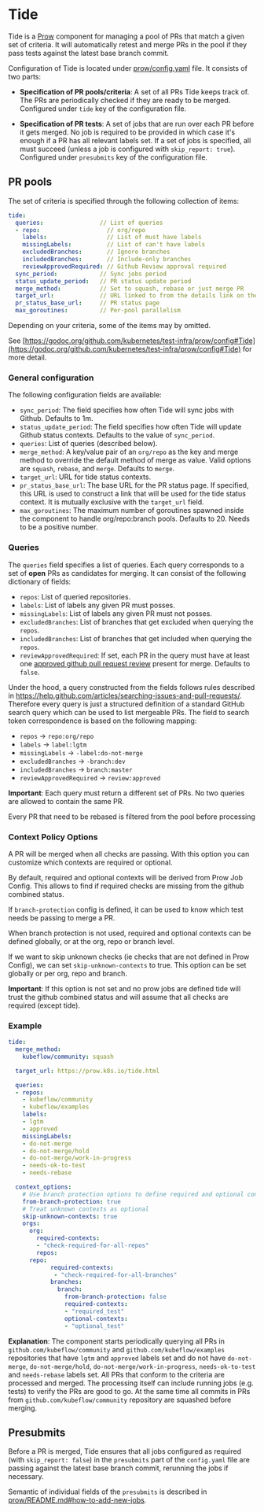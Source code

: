 # Tide

Tide is a [Prow](https://github.com/kubernetes/test-infra/blob/master/prow/README.md)
component for managing a pool of PRs that match a given set of criteria.
It will automatically retest and merge PRs in the pool if they pass tests
against the latest base branch commit.

Configuration of Tide is located under
[prow/config.yaml](https://github.com/kubernetes/test-infra/blob/master/prow/config.yaml)
file. It consists of two parts:

  * **Specification of PR pools/criteria**:
    A set of all PRs Tide keeps track of.
    The PRs are periodically checked if they are ready to be merged.
    Configured under `tide` key of the configuration file.

  * **Specification of PR tests**:
    A set of jobs that are run over each PR before it gets merged.
    No job is required to be provided in which case it's enough if a PR has all
    relevant labels set. If a set of jobs is specified,
    all must succeed (unless a job is configured with `skip_report: true`).
    Configured under `presubmits` key of the configuration file.

## PR pools

The set of criteria is specified through the following collection of items:

```yaml
tide:
  queries:                // List of queries
  - repo:                   // org/repo
    labels:                 // List of must have labels
    missingLabels:          // List of can't have labels
    excludedBranches:       // Ignore branches
    includedBranches:       // Include-only branches
    reviewApprovedRequired: // Github Review approval required
  sync_period:            // Sync jobs period
  status_update_period:   // PR status update period
  merge_method:           // Set to squash, rebase or just merge PR
  target_url:             // URL linked to from the details link on the Github status context
  pr_status_base_url:     // PR status page
  max_goroutines:         // Per-pool parallelism
```

Depending on your criteria, some of the items may by omitted.

See [https://godoc.org/github.com/kubernetes/test-infra/prow/config#Tide](https://godoc.org/github.com/kubernetes/test-infra/prow/config#Tide) for more detail.

### General configuration

The following configuration fields are available:

* `sync_period`: The field specifies how often Tide will sync jobs with Github. Defaults to 1m.
* `status_update_period`: The field specifies how often Tide will update Github status contexts.
   Defaults to the value of `sync_period`.
* `queries`: List of queries (described below).
* `merge_method`: A key/value pair of an `org/repo` as the key and merge method to override
   the default method of merge as value. Valid options are `squash`, `rebase`, and `merge`.
   Defaults to `merge`.
* `target_url`: URL for tide status contexts.
* `pr_status_base_url`: The base URL for the PR status page. If specified, this URL is used to construct
   a link that will be used for the tide status context. It is mutually exclusive with the `target_url` field.
* `max_goroutines`: The maximum number of goroutines spawned inside the component to
   handle org/repo:branch pools. Defaults to 20. Needs to be a positive number.

### Queries

The `queries` field specifies a list of queries.
Each query corresponds to a set of **open** PRs as candidates for merging.
It can consist of the following dictionary of fields:

* `repos`: List of queried repositories.
* `labels`: List of labels any given PR must posses.
* `missingLabels`: List of labels any given PR must not posses.
* `excludedBranches`: List of branches that get excluded when querying the `repos`.
* `includedBranches`: List of branches that get included when querying the `repos`.
* `reviewApprovedRequired`: If set, each PR in the query must have at
  least one [approved github pull request
  review](https://help.github.com/articles/about-pull-request-reviews/)
  present for merge. Defaults to `false`.

Under the hood, a query constructed from the fields follows rules described in
https://help.github.com/articles/searching-issues-and-pull-requests/.
Therefore every query is just a structured definition of a standard GitHub
search query which can be used to list mergeable PRs.
The field to search token correspondence is based on the following mapping:

* `repos` -> `repo:org/repo`
* `labels` -> `label:lgtm`
* `missingLabels` -> `-label:do-not-merge`
* `excludedBranches` -> `-branch:dev`
* `includedBranches` -> `branch:master`
* `reviewApprovedRequired` -> `review:approved`

**Important**: Each query must return a different set of PRs. No two queries are allowed to contain the same PR.

Every PR that need to be rebased is filtered from the pool before processing


### Context Policy Options

A PR will be merged when all checks are passing. With this option you can customize
which contexts are required or optional.

By default, required and optional contexts will be derived from Prow Job Config.
This allows to find if required checks are missing from the github combined status.

If `branch-protection` config is defined, it can be used to know which test needs
be passing to merge a PR.

When branch protection is not used, required and optional contexts can be defined
globally, or at the org, repo or branch level.

If we want to skip unknown checks (ie checks that are not defined in Prow Config), we can set
`skip-unknown-contexts` to true. This option can be set globally or per org,
repo and branch.

**Important**: If this option is not set and no prow jobs are defined tide will trust the github
combined status and will assume that all checks are required (except tide).


### Example

```yaml
tide:
  merge_method:
    kubeflow/community: squash

  target_url: https://prow.k8s.io/tide.html

  queries:
  - repos:
    - kubeflow/community
    - kubeflow/examples
    labels:
    - lgtm
    - approved
    missingLabels:
    - do-not-merge
    - do-not-merge/hold
    - do-not-merge/work-in-progress
    - needs-ok-to-test
    - needs-rebase

  context_options:
    # Use branch protection options to define required and optional contexts
    from-branch-protection: true
    # Treat unknown contexts as optional
    skip-unknown-contexts: true
    orgs:
      org:
        required-contexts:
        - "check-required-for-all-repos"
        repos:
	  repo:
            required-contexts:
             - "check-required-for-all-branches"
            branches:
              branch:
                from-branch-protection: false
                required-contexts:
                - "required_test"
                optional-contexts:
                - "optional_test"

```

**Explanation**: The component starts periodically querying all PRs in `github.com/kubeflow/community` and
`github.com/kubeflow/examples` repositories that have `lgtm` and `approved` labels set
and do not have `do-not-merge`, `do-not-merge/hold`, `do-not-merge/work-in-progress`, `needs-ok-to-test` and `needs-rebase` labels set.
All PRs that conform to the criteria are processed and merged.
The processing itself can include running jobs (e.g. tests) to verify the PRs are good to go.
At the same time all commits in PRs from `github.com/kubeflow/community` repository are squashed before merging.

## Presubmits

Before a PR is merged, Tide ensures that all jobs configured as required (with `skip_report: false`) in the `presubmits` part of the `config.yaml` file
are passing against the latest base branch commit, rerunning the jobs if necessary.

Semantic of individual fields of the `presubmits` is described in [prow/README.md#how-to-add-new-jobs](https://github.com/kubernetes/test-infra/blob/master/prow/README.md#how-to-add-new-jobs).
